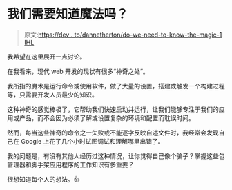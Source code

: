 # 我们需要知道魔法吗？

> 原文:[https://dev . to/dannetherton/do-we-need-to-know-the-magic-1 IHL](https://dev.to/dannetherton/do-we-need-to-know-the-magic-1ihl)

我希望在这里展开一点讨论。

在我看来，现代 web 开发的现状有很多“神奇之处”。

我所指的魔术是运行命令或使用软件，做了大量的设置，搭建或触发一个构建过程等，只需要开发人员最少的知识。

这种神奇的感觉棒极了，它帮助我们快速启动并运行，让我们能够专注于我们的应用或产品，而不会因为必须了解或设置复杂的环境和配置而耽误时间。

然而，每当这些神奇的命令之一失败或不能逐字反映自述文件时，我经常会发现自己在 Google 上花了几个小时试图调试和理解哪里出错了。

我的问题是，有没有其他人经历过这种情况，让你觉得自己像个骗子？掌握这些包管理器和脚手架应用程序的工作知识有多重要？

很想知道每个人的想法。👍